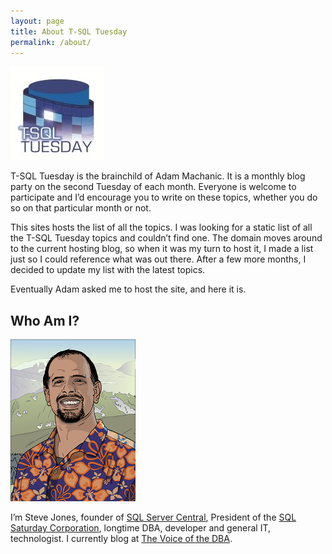 ```yaml
---
layout: page
title: About T-SQL Tuesday
permalink: /about/
---
```


![T-SQL Tuesday Logo](/assets/img/logos/tsqltuesday.jpg)

T-SQL Tuesday is the brainchild of Adam Machanic. It is a monthly blog party on the second Tuesday of each month. Everyone is welcome to participate and I’d encourage you to write on these topics, whether you do so on that particular month or not.

This sites hosts the list of all the topics. I was looking for a static list of all the T-SQL Tuesday topics and couldn’t find one. The domain moves around to the current hosting blog, so when it was my turn to host it, I made a list just so I could reference what was out there. After a few more months, I decided to update my list with the latest topics.

Eventually Adam asked me to host the site, and here it is.

## Who Am I?

![Steve Jones Avatar](/assets/img/SteveJones_avatar.png)

I’m Steve Jones, founder of [SQL Server Central](https://www.sqlservercentral.com/), President of the [SQL Saturday Corporation](https://blog.sqlsaturday.com/), longtime DBA, developer and general IT, technologist. I currently blog at [The Voice of the DBA](http://www.voiceofthedba.com/).